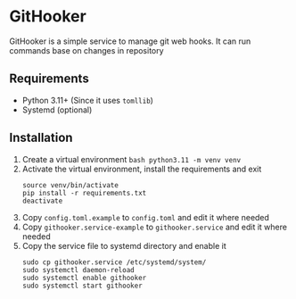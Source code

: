 # GitHooker

GitHooker is a simple service to manage git web hooks. It can run commands base on changes in repository

## Requirements

- Python 3.11+ (Since it uses `tomllib`)
- Systemd (optional)

## Installation

1. Create a virtual environment
   ```bash python3.11 -m venv venv```
2. Activate the virtual environment, install the requirements and exit
    ```
    source venv/bin/activate
    pip install -r requirements.txt
    deactivate
    ```
3. Copy `config.toml.example` to `config.toml` and edit it where needed
4. Copy `githooker.service-example` to `githooker.service` and edit it where needed
5. Copy the service file to systemd directory and enable it
    ```
    sudo cp githooker.service /etc/systemd/system/
    sudo systemctl daemon-reload
    sudo systemctl enable githooker
    sudo systemctl start githooker
    ```
